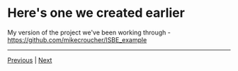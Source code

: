 # Here's one we created earlier

My version of the project we've been working through - <a href="https://github.com/mikecroucher/ISBE_example" target ="_blank">https://github.com/mikecroucher/ISBE_example</a>  

***

[Previous](./updates.md) | [Next](./next_steps.md)
